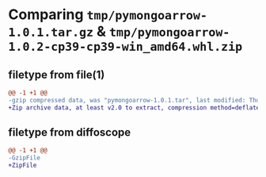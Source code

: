 # Comparing `tmp/pymongoarrow-1.0.1.tar.gz` & `tmp/pymongoarrow-1.0.2-cp39-cp39-win_amd64.whl.zip`

## filetype from file(1)

```diff
@@ -1 +1 @@
-gzip compressed data, was "pymongoarrow-1.0.1.tar", last modified: Thu Jun 22 20:58:51 2023, max compression
+Zip archive data, at least v2.0 to extract, compression method=deflate
```

## filetype from diffoscope

```diff
@@ -1 +1 @@
-GzipFile
+ZipFile
```

